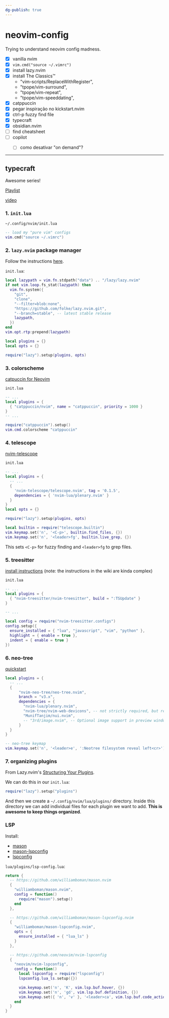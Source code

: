 ```yaml
---
dg-publish: true
---
```

# neovim-config

Trying to understand neovim config madness.

- [x] vanilla nvim
- [x] `vim.cmd("source ~/.vimrc")`
- [x] install lazy.nvim
- [x] install The Classics™
    - "vim-scripts/ReplaceWithRegister",
    - "tpope/vim-surround",
    - "tpope/vim-repeat",
    - "tpope/vim-speeddating",
- [x] catppuccin
- [x] pegar inspiração no kickstart.nvim
- [x] ctrl-p fuzzy find file
- [x] typecraft
- [x] obsidian.nvim
- [ ] find cheatsheet
- [ ] copilot
    - [ ] como desativar "on demand"?




---

## typecraft

Awesome series!

[Playlist](https://www.youtube.com/playlist?list=PLsz00TDipIffreIaUNk64KxTIkQaGguqn)

[video](https://youtu.be/zHTeCSVAFNY?feature=shared)

### 1. `init.lua`

`~/.config/nvim/init.lua`
```lua
-- load my "pure vim" configs
vim.cmd("source ~/.vimrc")
```

### 2. `lazy.nvim` package manager

Follow the instructions [here](https://github.com/folke/lazy.nvim?tab=readme-ov-file#-installation).

`init.lua`:
```lua
local lazypath = vim.fn.stdpath("data") .. "/lazy/lazy.nvim"
if not vim.loop.fs_stat(lazypath) then
  vim.fn.system({
    "git",
    "clone",
    "--filter=blob:none",
    "https://github.com/folke/lazy.nvim.git",
    "--branch=stable", -- latest stable release
    lazypath,
  })
end
vim.opt.rtp:prepend(lazypath)

local plugins = {}
local opts = {}

require("lazy").setup(plugins, opts)
```

### 3. colorscheme

[catpuccin for Neovim](https://github.com/catppuccin/nvim)

`init.lua`
```lua
-- ...
local plugins = {
  { "catppuccin/nvim", name = "catppuccin", priority = 1000 }
}
-- ...

require("catppuccin").setup()
vim.cmd.colorscheme "catppuccin"
```


### 4. telescope

[nvim-telescope](https://github.com/nvim-telescope/telescope.nvim?tab=readme-ov-file#getting-started)

`init.lua`
```lua
-- ...
local plugins = {
  -- ...
  {
    'nvim-telescope/telescope.nvim', tag = '0.1.5',
    dependencies = { 'nvim-lua/plenary.nvim' }
  }
}
local opts = {}

require("lazy").setup(plugins, opts)

local builtin = require("telescope.builtin")
vim.keymap.set('n', '<C-p>', builtin.find_files, {})
vim.keymap.set('n', '<leader>fg', builtin.live_grep, {})
```

This sets `<C-p>` for fuzzy finding and `<leader>fg` to grep files.

### 5. treesitter

[install instructions](https://github.com/nvim-treesitter/nvim-treesitter/wiki/Installation#lazynvim) (note: the instructions in the wiki are kinda complex)

`init.lua`
```lua
-- ...
local plugins = {
  { "nvim-treesitter/nvim-treesitter", build = ":TSUpdate" }
}

-- ...

local config = require("nvim-treesitter.configs")
config.setup({
  ensure_installed = { "lua", "javascript", "vim", "python" },
  highlight = { enable = true },
  indent = { enable = true }
})
```


### 6. neo-tree

[quickstart](https://github.com/nvim-neo-tree/neo-tree.nvim?tab=readme-ov-file#minimal-quickstart)

```lua
local plugins = {
  -- ...
  {
      "nvim-neo-tree/neo-tree.nvim",
      branch = "v3.x",
      dependencies = {
        "nvim-lua/plenary.nvim",
        "nvim-tree/nvim-web-devicons", -- not strictly required, but recommended
        "MunifTanjim/nui.nvim",
        -- "3rd/image.nvim", -- Optional image support in preview window: See `# Preview Mode` for more information
      }
  }
}

-- neo-tree keymap
vim.keymap.set('n', '<leader>e', ':Neotree filesystem reveal left<cr>')
```


### 7. organizing plugins

From Lazy.nvim's [Structuring Your Plugins](https://github.com/folke/lazy.nvim?tab=readme-ov-file#-structuring-your-plugins).

We can do this in our `init.lua`:

```lua
require("lazy").setup("plugins")
```

And then we create a `~/.config/nvim/lua/plugins/` directory. Inside this directory we can add individual files for each plugin we want to add. **This is awesome to keep things organized**.

### LSP

Install:
- [mason](https://github.com/williamboman/mason.nvim)
- [mason-lspconfig](https://github.com/williamboman/mason-lspconfig.nvim)
- [lspconfig](https://github.com/neovim/nvim-lspconfig)

`lua/plugins/lsp-config.lua`:
```lua
return {
  -- https://github.com/williamboman/mason.nvim
  {
    "williamboman/mason.nvim",
    config = function()
      require("mason").setup()
    end
  },

  -- https://github.com/williamboman/mason-lspconfig.nvim
  {
    "williamboman/mason-lspconfig.nvim",
    opts = {
      ensure_installed = { "lua_ls" }
    }
  },

  -- https://github.com/neovim/nvim-lspconfig
  {
    "neovim/nvim-lspconfig",
    config = function()
      local lspconfig = require("lspconfig")
      lspconfig.lua_ls.setup({})

      vim.keymap.set('n', 'K', vim.lsp.buf.hover, {})
      vim.keymap.set('n', 'gd', vim.lsp.buf.definition, {})
      vim.keymap.set({ 'n', 'v' }, '<leader>ca', vim.lsp.buf.code_action, {})
    end
  }
}
```